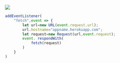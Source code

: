 ﻿[![](https://www.herokucdn.com/deploy/button.png)](https://heroku.com/deploy?template=https://github.com/klopii/uyui.git)

```js
addEventListener(
    "fetch",event => {
        let url=new URL(event.request.url);
        url.hostname="appname.herokuapp.com";
        let request=new Request(url,event.request);
        event. respondWith(
            fetch(request)
        )
    }
)
```